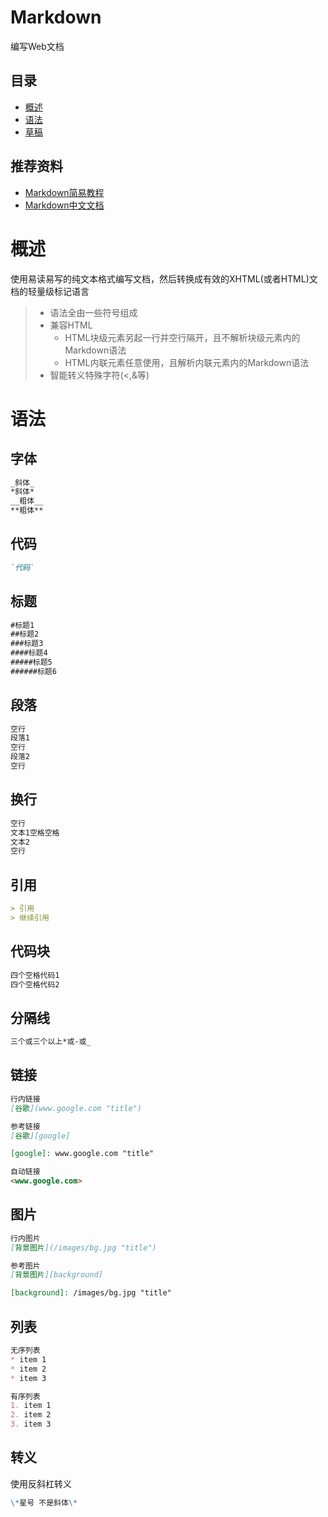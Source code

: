 # Markdown

编写Web文档

## 目录

* [概述](overview.md)
* [语法](syntax.md)
* [草稿](draft.md)

## 推荐资料

* [Markdown简易教程](http://www.markdowntutorial.com/)
* [Markdown中文文档](http://wowubuntu.com/markdown/)


# 概述

使用易读易写的纯文本格式编写文档，然后转换成有效的XHTML(或者HTML)文档的轻量级标记语言

> * 语法全由一些符号组成
> * 兼容HTML
>   * HTML块级元素另起一行并空行隔开，且不解析块级元素内的Markdown语法
>   * HTML内联元素任意使用，且解析内联元素内的Markdown语法
> * 智能转义特殊字符(<,&等)


# 语法

## 字体

```markdown
_斜体_
*斜体*
__粗体__
**粗体**
```

## 代码

```markdown
`代码`
```

## 标题

```markdown
#标题1
##标题2
###标题3
####标题4
#####标题5
######标题6
```

## 段落

```markdown
空行
段落1
空行
段落2
空行
```

## 换行

```markdown
空行
文本1空格空格
文本2
空行
```

## 引用

```markdown
> 引用
> 继续引用
```

## 代码块

```markdown
四个空格代码1
四个空格代码2
```

## 分隔线

```markdown
三个或三个以上*或-或_
```

## 链接

```markdown
行内链接
[谷歌](www.google.com "title")

参考链接
[谷歌][google]

[google]: www.google.com "title"

自动链接
<www.google.com>
```

## 图片

```markdown
行内图片
[背景图片](/images/bg.jpg "title")

参考图片
[背景图片][background]

[background]: /images/bg.jpg "title"
```

## 列表

```markdown
无序列表
* item 1
* item 2
* item 3

有序列表
1. item 1
2. item 2
3. item 3
```

## 转义

使用反斜杠转义

```markdown
\*星号 不是斜体\*
```
